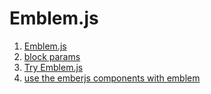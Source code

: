 # Emblem.js

1. [Emblem.js](http://emblemjs.com/)
1. [block params](https://github.com/machty/emblem.js/pull/221)
1. [Try Emblem.js](http://bantic.github.io/try-emblem/)
1. [use the emberjs components with emblem](https://github.com/machty/emblem.js/issues/106)
